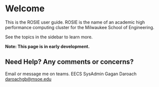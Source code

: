 # Welcome <!-- {docsify-ignore-all} -->

This is the ROSIE user guide. ROSIE is the name of an academic high performance computing cluster for the Milwaukee School of Engineering.

See the topics in the sidebar to learn more.

**Note: This page is in early development.**

## Need Help? Any comments or concerns?

Email or message me on teams. EECS SysAdmin Gagan Daroach <daroachgb@msoe.edu>